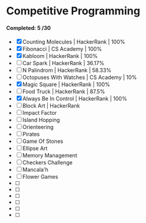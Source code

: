 # Competitive Programming #

#### Completed: 5 /30

- [x] Counting Molecules | HackerRank | 100%
- [x] Fibonacci | CS Academy | 100%
- [x] Kabloom | HackerRank | 100%
- [ ] Car Spark | HackerRank |  36.17%
- [ ] N Palindrom | HackerRank | 58.33%
- [ ] Octopuses With Watches | CS Academy | 10%
- [x] Magic Square | HackerRank | 100%
- [ ] Food Truck | HackerRank | 87.5%
- [x] Always Be In Control | HackerRank | 100%
- [ ] Block Art | HackerRank
- [ ] Impact Factor
- [ ] Island Hopping
- [ ] Orienteering
- [ ] Pirates
- [ ] Game Of Stones
- [ ] Ellipse Art
- [ ] Memory Management
- [ ] Checkers Challenge 
- [ ] Mancala'h
- [ ] Flower Games
- [ ]
- [ ]
- [ ]
- [ ]
- [ ]
- [ ]
